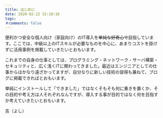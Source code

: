 ```yaml
---
title: はじめに
date: 2020-02-22 15:18:16
tags:
＃comments: false
---
```

便利かつ安全な個人向け（家庭向け）のIT導入を~~単純な好奇心で~~目指しています。ここでは、中級以上のITスキルが必要なものを中心に、あまりコストを掛けずに活用事例を掲載していきたいとおもいます。
<!-- more -->
これまでの自身の仕事としては、プログラミング・ネットワーク・サーバ構築・セキュリティと、広く浅くITに関わってきました。最近はエンジニアとしての仕事からはかなり遠ざかってますが、自分なりに新しい技術の習得も兼ねて、ブログに掲載できればとおもいます。

単純にインストールして「できました」ではなくそもそも何に重きを置くか、その目的や考え方は人それぞれなんですが、導入する事が目的ではなく何を目指すか考えていきたいとおもいます。

吉（よし）
